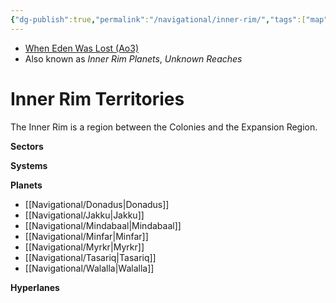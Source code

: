 ```yaml
---
{"dg-publish":true,"permalink":"/navigational/inner-rim/","tags":["map","unfinished","region"]}
---
```


- [When Eden Was Lost (Ao3)](https://archiveofourown.org/works/19334440/chapters/45992584)
- Also known as *Inner Rim Planets*, *Unknown Reaches*
# Inner Rim Territories
The Inner Rim is a region between the Colonies and the Expansion Region. 

**Sectors**

**Systems**

**Planets**
- [[Navigational/Donadus\|Donadus]]
- [[Navigational/Jakku\|Jakku]]
- [[Navigational/Mindabaal\|Mindabaal]]
- [[Navigational/Minfar\|Minfar]]
- [[Navigational/Myrkr\|Myrkr]]
- [[Navigational/Tasariq\|Tasariq]]
- [[Navigational/Walalla\|Walalla]]

**Hyperlanes**
